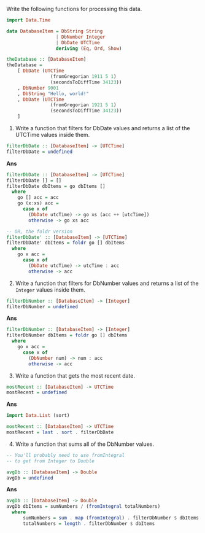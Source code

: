 Write the following functions for processing this data.

```haskell
import Data.Time

data DatabaseItem = DbString String
                  | DbNumber Integer
                  | DbDate UTCTime
                  deriving (Eq, Ord, Show)

theDatabase :: [DatabaseItem]
theDatabase = 
    [ DbDate (UTCTime
                (fromGregorian 1911 5 1)
                (secondsToDiffTime 34123))
    , DbNumber 9001
    , DbString "Hello, world!"
    , DbDate (UTCTime
                (fromGregorian 1921 5 1)
                (secondsToDiffTime 34123))
    ]
```

1. Write a function that filters for DbDate values and returns a list of the UTCTime values inside them.
```haskell
filterDbDate :: [DatabaseItem] -> [UTCTime]
filterDbDate = undefined
```

**Ans**
```haskell
filterDbDate :: [DatabaseItem] -> [UTCTime]
filterDbDate [] = []
filterDbDate dbItems = go dbItems []
  where
    go [] acc = acc
    go (x:xs) acc =
      case x of
        (DbDate utcTime) -> go xs (acc ++ [utcTime])
        otherwise -> go xs acc

-- OR, the foldr version
filterDbDate' :: [DatabaseItem] -> [UTCTime]
filterDbDate' dbItems = foldr go [] dbItems
  where
    go x acc =
      case x of
        (DbDate utcTime) -> utcTime : acc
        otherwise -> acc
```

2. Write a function that filters for DbNumber values and returns a list of the `Integer` values inside them.
```haskell
filterDbNumber :: [DatabaseItem] -> [Integer]
filterDbNumber = undefined
```

**Ans**
```haskell
filterDbNumber :: [DatabaseItem] -> [Integer]
filterDbNumber dbItems = foldr go [] dbItems
  where
    go x acc =
      case x of
        (DbNumber num) -> num : acc
        otherwise -> acc
```

3. Write a function that gets the most recent date.
```haskell
mostRecent :: [DatabaseItem] -> UTCTime
mostRecent = undefined
```

**Ans**
```haskell
import Data.List (sort)

mostRecent :: [DatabaseItem] -> UTCTime
mostRecent = last . sort . filterDbDate
```

4. Write a function that sums all of the DbNumber values.
```haskell
-- You'll probably need to use fromIntegral
-- to get from Integer to Double

avgDb :: [DatabaseItem] -> Double
avgDb = undefined
```

**Ans**
```haskell
avgDb :: [DatabaseItem] -> Double
avgDb dbItems = sumNumbers / (fromIntegral totalNumbers)
  where
      sumNumbers = sum . map (fromIntegral) . filterDbNumber $ dbItems
      totalNumbers = length . filterDbNumber $ dbItems
```